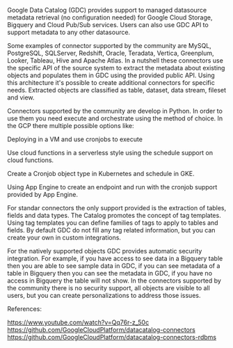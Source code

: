 Google Data Catalog (GDC) provides support to managed datasource metadata retrieval (no configuration needed) for Google Cloud Storage, Bigquery and Cloud Pub/Sub services. Users can also use GDC API to support metadata to any other datasource.

Some examples of connector supported by the community are MySQL, PostgreSQL, SQLServer, Redshift, Oracle, Teradata, Vertica, Greenplum, Looker, Tableau, Hive and Apache Atlas. In a nutshell these connectors use the specific API of the source system to extract the metadata about existing objects and populates them in GDC using the provided public API. Using this architecture it's possible to create additional connectors for specific needs. Extracted objects are classified as table, dataset, data stream, fileset and view.

Connectors supported by the community are develop in Python. In order to use them you need execute and orchestrate using the method of choice. In the GCP there multiple possible options like:

Deploying in a VM and use cronjobs to execute

Use cloud functions in a serverless style using the schedule support on cloud functions.

Create a Cronjob object type in Kubernetes and schedule in GKE.

Using App Engine to create an endpoint and run with the cronjob support provided by App Engine.

For standar connectors the only support provided is the extraction of tables, fields and data types. The Catalog promotes the concept of tag templates. Using tag templates you can define families of tags to apply to tables and fields. By default GDC do not fill any tag related information, but you can create your own in custom integrations.

For the natively supported objects GDC provides automatic security integration. For example, if you have access to see data in a Bigquery table then you are able to see sample data in GDC, if you can see metadata of a table in Bigquery then you can see the metadata in GDC, if you have no access in Bigquery the table will not show. In the connectors supported by the community there is no security support, all objects are visible to all users, but you can create personalizations to address those issues.

References:

https://www.youtube.com/watch?v=Qq76r-z_50c
https://github.com/GoogleCloudPlatform/datacatalog-connectors
https://github.com/GoogleCloudPlatform/datacatalog-connectors-rdbms
